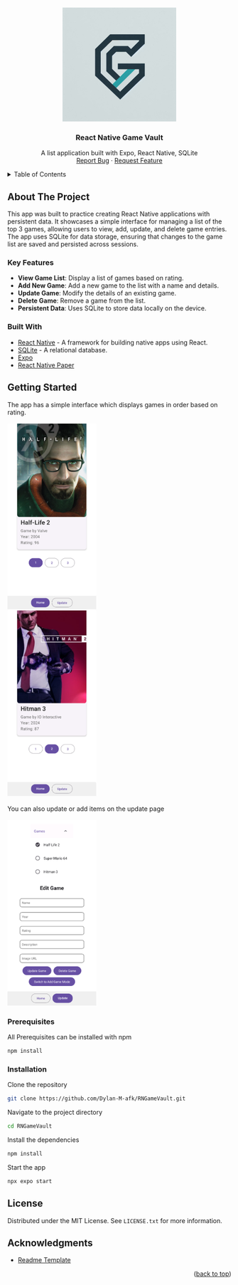 <a name="readme-top"></a>

<div align="center">
  <br />
  <img src="https://github.com/Dylan-M-afk/RNGameVault/blob/master/assets/Logo.jpeg?raw=true" width="256" height="256" />
  <br>
  <h3 align="center">React Native Game Vault</h3>
  
  <p align="center">
    A list application built with Expo, React Native, SQLite
    <br />
    <a href="https://github.com/Dylan-M-afk/RNGameVault/issues">Report Bug</a>
    ·
    <a href="https://github.com/Dylan-M-afk/RNGameVault/issues">Request Feature</a>
  </p>
</div>


<details>
  <summary>Table of Contents</summary>
  <ol>
    <li>
      <a href="#about-the-project">About The Project</a>
      <ul>
        <li><a href="#built-with">Built With</a></li>
      </ul>
    </li>
    <li>
      <a href="#getting-started">Getting Started</a>
      <ul>
        <li><a href="#prerequisites">Prerequisites</a></li>
        <li><a href="#installation">Installation</a></li>
      </ul>
    </li>
    <li><a href="#license">License</a></li>
  </ol>
</details>

## About The Project
This app was built to practice creating React Native applications with persistent data. It showcases a simple interface for managing a list of the top 3 games, allowing users to view, add, update, and delete game entries. The app uses SQLite for data storage, ensuring that changes to the game list are saved and persisted across sessions.

### Key Features

- **View Game List**: Display a list of games based on rating.
- **Add New Game**: Add a new game to the list with a name and details.
- **Update Game**: Modify the details of an existing game.
- **Delete Game**: Remove a game from the list.
- **Persistent Data**: Uses SQLite to store data locally on the device.



### Built With

- [React Native](https://reactnative.dev/) - A framework for building native apps using React.
- [SQLite](https://www.sqlite.org/index.html) - A relational database.
- [Expo](https://expo.dev/)
- [React Native Paper](https://reactnativepaper.com/)





## Getting Started

The app has a simple interface which displays games in order based on rating.
<br><br>
<img src="https://github.com/Dylan-M-afk/RNGameVault/blob/master/assets/Screenshots/Main%20App%201.png" width="200" />
<br>
<img src="https://github.com/Dylan-M-afk/RNGameVault/blob/master/assets/Screenshots/Main%20App%202.png" width="200" />
<br> <br>
You can also update or add items on the update page
<br> <br>
<img src="https://github.com/Dylan-M-afk/RNGameVault/blob/master/assets/Screenshots/Update.png" width="200" />
### Prerequisites

All Prerequisites can be installed with npm
```sh
npm install 
```

### Installation

Clone the repository
```sh
git clone https://github.com/Dylan-M-afk/RNGameVault.git
```
Navigate to the project directory
```sh
cd RNGameVault
```
Install the dependencies

```sh
npm install
```
Start the app
```sh
npx expo start
```


## License

Distributed under the MIT License. See `LICENSE.txt` for more information.


## Acknowledgments

* [Readme Template](https://github.com/othneildrew/Best-README-Template)


<p align="right">(<a href="#readme-top">back to top</a>)</p>
